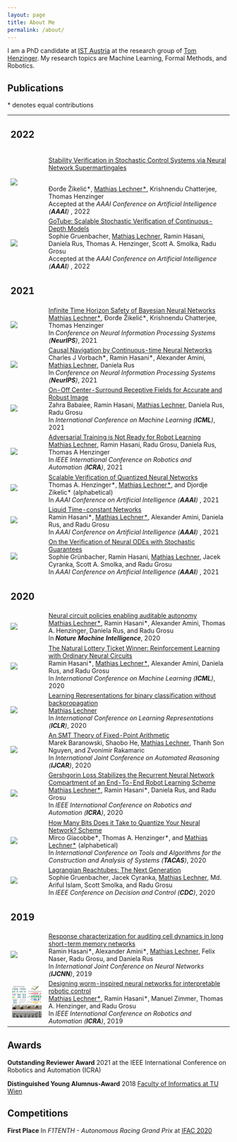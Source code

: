 ```yaml
---
layout: page
title: About Me
permalink: /about/
---
```

<!-- ![]({{ site.baseurl }}/images/merged.jpg) -->

I am a PhD candidate at [IST Austria](https://ist.ac.at/) at the research group of [Tom
Henzinger](https://ist.ac.at/en/research/henzinger-group/).
My research topics are Machine Learning, Formal Methods, and Robotics.

## Publications

\* denotes equal contributions

<p>
<table style="border: none; border-collapse: collapse;">
    <tbody>
        <tr>
            <td>
                <h2>2022</h2>
            </td>
        </tr>
        <tr>
            <td><img src="/pages/images/thumbnails/aaai22.png" width="96px" /></td>
            <td>
                <p><a href="">Stability Verification in Stochastic Control Systems via Neural Network
                        Supermartingales</a></p>
                <br />Đorđe Žikelić*, <u>Mathias Lechner*</u>, Krishnendu Chatterjee, Thomas Henzinger
                <br />
                Accepted at the <i>AAAI Conference on Artificial Intelligence (<b>AAAI</b>) </i>, 2022
            </td>
        </tr>
        <tr>
            <td><img src="/pages/images/thumbnails/gotube.png" width="96px" /></td>
            <td><a href="">GoTube: Scalable Stochastic Verification of Continuous-Depth Models</a>
                <br />Sophie Gruenbacher, <u>Mathias Lechner</u>, Ramin Hasani, Daniela Rus, Thomas A. Henzinger, Scott
                A.
                Smolka, Radu Grosu
                <br />
                Accepted at the <i>AAAI Conference on Artificial Intelligence (<b>AAAI</b>) </i>, 2022
            </td>
        </tr>
        <tr>
            <td>
                <h2>2021</h2>
            </td>
        </tr>
        <tr>
            <td><img src="/pages/images/thumbnails/bnn.png" width="96px" /></td>
            <td><a href="https://proceedings.neurips.cc/paper/2021/file/544defa9fddff50c53b71c43e0da72be-Paper.pdf">Infinite
                    Time Horizon Safety of Bayesian Neural Networks</a>
                <br /><u>Mathias Lechner*</u>, Đorđe Žikelić*, Krishnendu Chatterjee, Thomas Henzinger
                <br />
                In <i>Conference on Neural Information Processing Systems (<b>NeurIPS</b>)</i>, 2021
            </td>
        </tr>
        <tr>
            <td><img src="/pages/images/thumbnails/drone21.png" width="96px" /></td>
            <td><a href="https://proceedings.neurips.cc/paper/2021/file/67ba02d73c54f0b83c05507b7fb7267f-Paper.pdf">Causal
                    Navigation by Continuous-time Neural Networks</a>
                <br />Charles J Vorbach*, Ramin Hasani*, Alexander Amini, <u>Mathias Lechner</u>, Daniela Rus
                <br />
                In <i>Conference on Neural Information Processing Systems (<b>NeurIPS</b>)</i>, 2021
            </td>
        </tr>
        <tr>
            <td><img src="/pages/images/thumbnails/icml21.png" width="96px" /></td>
            <td><a href="http://proceedings.mlr.press/v139/babaiee21a/babaiee21a.pdf">On-Off Center-Surround Receptive
                    Fields for Accurate and Robust Image</a>
                <br />Zahra Babaiee, Ramin Hasani, <u>Mathias Lechner</u>, Daniela Rus, Radu Grosu
                <br />
                In <i>International Conference on Machine Learning (<b>ICML</b>)</i>, 2021
            </td>
        </tr>
        <tr>
            <td><img src="/pages/images/thumbnails/icra21.png" width="96px" /></td>
            <td><a href="https://arxiv.org/pdf/2103.08187.pdf">Adversarial Training is Not Ready for Robot Learning</a>
                <br /><u>Mathias Lechner</u>, Ramin Hasani, Radu Grosu, Daniela Rus, Thomas A Henzinger
                <br />
                In <i>IEEE International Conference on Robotics and Automation (<b>ICRA</b>)</i>, 2021
            </td>
        </tr>
        <tr>
            <td><img src="/pages/images/thumbnails/aaai21.png" width="96px" /></td>
            <td><a href="https://ojs.aaai.org/index.php/AAAI/article/view/16496/16303">Scalable Verification of
                    Quantized Neural Networks</a>
                <br />Thomas A. Henzinger*, <u>Mathias Lechner*</u>, and Djordje Zikelic* (alphabetical)
                <br />
                In <i>AAAI Conference on Artificial Intelligence (<b>AAAI</b>) </i>, 2021
            </td>
        </tr>
        <tr>
            <td><img src="/pages/images/thumbnails/aaai21.png" width="96px" /></td>
            <td><a href="https://ojs.aaai.org/index.php/AAAI/article/view/16936/16743">Liquid Time-constant Networks</a>
                <br />Ramin Hasani*, <u>Mathias Lechner*</u>, Alexander Amini, Daniela Rus, and Radu Grosu
                <br />
                In <i>AAAI Conference on Artificial Intelligence (<b>AAAI</b>) </i>, 2021
            </td>
        </tr>
        <tr>
            <td><img src="/pages/images/thumbnails/aaai21.png" width="96px" /></td>
            <td><a href="https://ojs.aaai.org/index.php/AAAI/article/view/17372/17179">On the Verification of Neural
                    ODEs with Stochastic
                    Guarantees</a>
                <br />Sophie Grünbacher, Ramin Hasani, <u>Mathias Lechner</u>, Jacek Cyranka, Scott A. Smolka, and Radu
                Grosu
                <br />
                In <i>AAAI Conference on Artificial Intelligence (<b>AAAI</b>) </i>, 2021
            </td>
        </tr>
        <tr>
            <td>
                <h2>2020</h2>
            </td>
        </tr>
        <tr>
            <td><img src="/pages/images/thumbnails/nmi20.png" width="96px" /></td>
            <td><a href="https://publik.tuwien.ac.at/files/publik_292280.pdf">Neural circuit policies enabling auditable
                    autonomy</a>
                <br /><u>Mathias Lechner*</u>, Ramin Hasani*, Alexander Amini, Thomas A. Henzinger, Daniela Rus,
                and Radu Grosu
                <br />
                In <b><i>Nature Machine Intelligence</i></b>, 2020
            </td>
        </tr>
        <tr>
            <td><img src="/pages/images/thumbnails/icml20.png" width="96px" /></td>
            <td><a href="https://proceedings.icml.cc/static/paper_files/icml/2020/2398-Paper.pdf">The Natural Lottery
                    Ticket Winner: Reinforcement Learning with Ordinary Neural
                    Circuits</a>
                <br />Ramin Hasani*, <u>Mathias Lechner*</u>, Alexander Amini, Daniela Rus, and Radu Grosu
                <br />
                In <i>International Conference on Machine Learning (<b>ICML</b>)</i>, 2020
            </td>
        </tr>
        <tr>
            <td><img src="/pages/images/thumbnails/mdfa.png" width="96px" /></td>
            <td><a href="https://openreview.net/forum?id=Bke61krFvS">Learning Representations for binary classification
                    without backpropagation</a>
                <br /><u>Mathias Lechner</u>
                <br />
                In <i>International Conference on Learning Representations (<b>ICLR</b>)</i>, 2020
            </td>
        </tr>
        <tr>
            <td><img src="/pages/images/thumbnails/ijcar20.png" width="96px" /></td>
            <td><a href="https://soarlab.org/papers/2020_ijcar_bhlnr.pdf">An SMT Theory of Fixed-Point Arithmetic</a>
                <br />Marek Baranowski, Shaobo He, <u>Mathias Lechner</u>, Thanh Son Nguyen, and Zvonimir Rakamaric
                <br />
                In <i>International Joint Conference on Automated Reasoning (<b>IJCAR</b>)</i>, 2020
            </td>
        </tr>
        <tr>
            <td><img src="/pages/images/thumbnails/icra20.png" width="96px" /></td>
            <td><a href="https://ti.tuwien.ac.at/cps/people/grosu/files/icra20.pdf">Gershgorin Loss Stabilizes the
                    Recurrent Neural Network Compartment of an End-To-End Robot
                    Learning
                    Scheme</a>
                <br /><u>Mathias Lechner*</u>, Ramin Hasani*, Daniela Rus, and Radu Grosu
                <br />
                In <i>IEEE International Conference on Robotics and Automation (<b>ICRA</b>)</i>, 2020
            </td>
        </tr>
        <tr>
            <td><img src="/pages/images/thumbnails/icra20.png" width="96px" /></td>
            <td><a href="https://link.springer.com/chapter/10.1007/978-3-030-45237-7_5">How Many Bits Does it Take to
                    Quantize Your Neural
                    Network?
                    Scheme</a>
                <br />
                Mirco Giacobbe*, Thomas A. Henzinger*, and <u>Mathias Lechner*</u> (alphabetical)
                <br />
                In <i>International Conference on Tools and Algorithms for the Construction and Analysis of Systems
                    (<b>TACAS</b>)</i>, 2020
            </td>
        </tr>
        <tr>
            <td><img src="/pages/images/thumbnails/icra20.png" width="96px" /></td>
            <td><a href="https://ti.tuwien.ac.at/cps/people/grosu/files/cdc20.pdf">Lagrangian Reachtubes: The Next
                    Generation
                </a>
                <br />
                Sophie Gruenbacher, Jacek Cyranka, <u>Mathias Lechner</u>, Md. Ariful Islam, Scott Smolka, and Radu
                Grosu
                <br />
                In <i>IEEE Conference on Decision and Control
                    (<b>CDC</b>)</i>, 2020
            </td>
        </tr>
        <tr>
            <td>
                <h2>2019</h2>
            </td>
        </tr>
        <tr>
            <td><img src="/pages/images/thumbnails/ijcnn19.png" width="96px" /></td>
            <td><a href="https://ti.tuwien.ac.at/cps/people/grosu/files/ijcnn19.pdf">Response characterization for
                    auditing cell dynamics in long short-term memory
                    networks</a>
                <br />Ramin Hasani*, Alexander Amini*, <u>Mathias Lechner</u>, Felix Naser, Radu Grosu, and Daniela Rus
                <br />
                In <i>International Joint Conference on Neural Networks (<b>IJCNN</b>)</i>, 2019
            </td>
        </tr>
        <tr>
            <td><img src="/images//thumbnails/icra19.png" width="96px" /></td>
            <td><a href="https://ieeexplore.ieee.org/document/8793840">Designing worm-inspired neural networks for
                    interpretable robotic
                    control</a>
                <br /><u>Mathias Lechner*</u>, Ramin Hasani*, Manuel Zimmer, Thomas A. Henzinger, and Radu Grosu
                <br />
                In <i>IEEE International Conference on Robotics and Automation (<b>ICRA</b>)</i>, 2019
            </td>
        </tr>
    </tbody>
</table>
</p>

## Awards

**Outstanding Reviewer Award** 2021 at the IEEE International Conference on Robotics and Automation (ICRA)

**Distinguished Young Alumnus-Award** 2018 [Faculty of Informatics at TU
Wien](http://www.informatik.tuwien.ac.at/studium/studierende/epilog/2017ws)


## Competitions

**First Place** In *F1TENTH - Autonomous Racing Grand Prix* at [IFAC 2020](https://f1tenth.org/ifac2020.html)